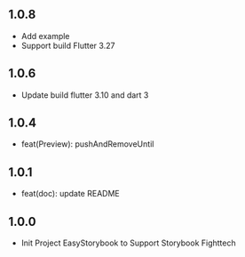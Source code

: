 ## 1.0.8
+ Add example
+ Support build Flutter 3.27

## 1.0.6
* Update build flutter 3.10 and dart 3

## 1.0.4
* feat(Preview): pushAndRemoveUntil

## 1.0.1
* feat(doc): update README

## 1.0.0

* Init Project EasyStorybook to Support Storybook Fighttech

